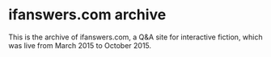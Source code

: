# ifanswers.com archive

This is the archive of ifanswers.com, a Q&amp;A site for interactive fiction, which was live from March 2015 to October 2015.
